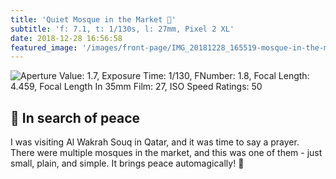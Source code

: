 ```yaml
---
title: 'Quiet Mosque in the Market 🕌️'
subtitle: 'f: 7.1, t: 1/130s, l: 27mm, Pixel 2 XL'
date: 2018-12-28 16:56:58
featured_image: '/images/front-page/IMG_20181228_165519-mosque-in-the-market-1500x1200.jpg'
---
```


![Aperture Value: 1.7, Exposure Time: 1/130, FNumber: 1.8, Focal Length: 4.459, Focal Length In 35mm Film: 27, ISO Speed Ratings: 50](/images/front-page/IMG_20181228_165519-mosque-in-the-market-1500x1200.jpg)

## 🕌 In search of peace
I was visiting Al Wakrah Souq in Qatar, and it was time to say a prayer.
There were multiple mosques in the market, and this was one of them - just small, plain, and simple.
It brings peace automagically! 🙏
